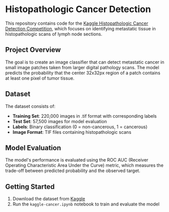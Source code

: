 # Histopathologic Cancer Detection

This repository contains code for the [Kaggle Histopathologic Cancer Detection Competition](https://www.kaggle.com/competitions/histopathologic-cancer-detection/overview), which focuses on identifying metastatic tissue in histopathologic scans of lymph node sections.

## Project Overview

The goal is to create an image classifier that can detect metastatic cancer in small image patches taken from larger digital pathology scans. The model predicts the probability that the center 32x32px region of a patch contains at least one pixel of tumor tissue.

## Dataset

The dataset consists of:

- **Training Set**: 220,000 images in .tif format with corresponding labels
- **Test Set**: 57,500 images for model evaluation
- **Labels**: Binary classification (0 = non-cancerous, 1 = cancerous)
- **Image Format**: TIF files containing histopathologic scans

## Model Evaluation

The model's performance is evaluated using the ROC AUC (Receiver Operating Characteristic Area Under the Curve) metric, which measures the trade-off between predicted probability and the observed target.

## Getting Started

1. Download the dataset from [Kaggle](https://www.kaggle.com/competitions/histopathologic-cancer-detection/data)
2. Run the `kaggle-cancer.ipynb` notebook to train and evaluate the model
